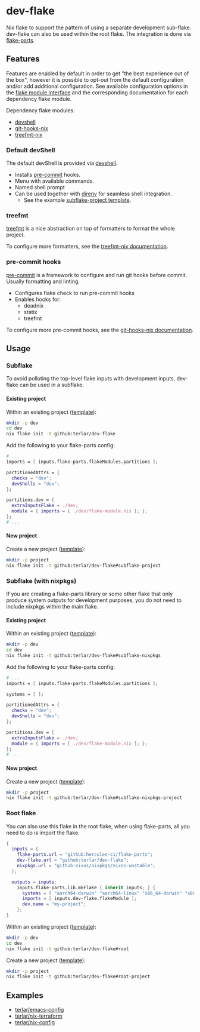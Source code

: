 # dev-flake

Nix flake to support the pattern of using a separate development sub-flake. dev-flake can also be used within the root flake. The integration is done via [flake-parts](https://flake.parts).

## Features

Features are enabled by default in order to get "the best experience out of the box", however it is possible to opt-out from the default configuration and/or add additional configuration. See available configuration options in the [flake module interface](flake-module/interface.nix) and the corresponding documentation for each dependency flake module.

Dependency flake modules:

- [devshell](https://flake.parts/options/devshell.html)
- [git-hooks-nix](https://flake.parts/options/git-hooks-nix.html)
- [treefmt-nix](https://flake.parts/options/treefmt-nix.html)

### Default devShell

The default devShell is provided via [devshell](https://flake.parts/options/devshell.html).

- Installs [pre-commit](https://pre-commit.com) hooks.
- Menu with available commands.
- Named shell prompt
- Can be used together with [direnv](https://direnv.net) for seamless shell integration.
  - See the example [subflake-project template](template/subflake-project).

### treefmt

[treefmt](https://numtide.github.io/treefmt) is a nice abstraction on top of formatters to format the whole project.

To configure more formatters, see the [treefmt-nix documentation](https://flake.parts/options/treefmt-nix.html).

### pre-commit hooks

[pre-commit](https://pre-commit.com) is a framework to configure and run git hooks before commit. Usually formatting and linting.

- Configures flake check to run pre-commit hooks
- Enables hooks for:
  - deadnix
  - statix
  - treefmt

To configure more pre-commit hooks, see the [git-hooks-nix documentation](https://flake.parts/options/git-hooks-nix.html).

## Usage

### Subflake

To avoid polluting the top-level flake inputs with development inputs, dev-flake can be used in a subflake.

#### Existing project

Within an existing project ([template](template/subflake)):

```sh
mkdir -p dev
cd dev
nix flake init -t github:terlar/dev-flake
```

Add the following to your flake-parts config:
```nix
# ...
imports = [ inputs.flake-parts.flakeModules.partitions ];

partitionedAttrs = {
  checks = "dev";
  devShells = "dev";
};

partitions.dev = {
  extraInputsFlake = ./dev;
  module = { imports = [ ./dev/flake-module.nix ]; };
};
# ...
```

#### New project

Create a new project ([template](template/subflake-project)):

```sh
mkdir -p project
nix flake init -t github:terlar/dev-flake#subflake-project
```

### Subflake (with nixpkgs)

If you are creating a flake-parts library or some other flake that only produce system outputs for development purposes, you do not need to include nixpkgs within the main flake.

#### Existing project

Within an existing project ([template](template/subflake-nixpkgs)):

```sh
mkdir -p dev
cd dev
nix flake init -t github:terlar/dev-flake#subflake-nixpkgs
```

Add the following to your flake-parts config:
```nix
# ...
imports = [ inputs.flake-parts.flakeModules.partitions ];

systems = [ ];

partitionedAttrs = {
  checks = "dev";
  devShells = "dev";
};

partitions.dev = {
  extraInputsFlake = ./dev;
  module = { imports = [ ./dev/flake-module.nix ]; };
};
# ...
```

#### New project

Create a new project ([template](template/subflake-nixpkgs-project)):

```sh
mkdir -p project
nix flake init -t github:terlar/dev-flake#subflake-nixpkgs-project
```

### Root flake

You can also use this flake in the root flake, when using flake-parts, all you need to do is import the flake.

```nix
{
  inputs = {
    flake-parts.url = "github:hercules-ci/flake-parts";
    dev-flake.url = "github:terlar/dev-flake";
    nixpkgs.url = "github:nixos/nixpkgs/nixos-unstable";
  };

  outputs = inputs:
    inputs.flake-parts.lib.mkFlake { inherit inputs; } {
      systems = [ "aarch64-darwin" "aarch64-linux" "x86_64-darwin" "x86_64-linux" ];
      imports = [ inputs.dev-flake.flakeModule ];
      dev.name = "my-project";
    };
}
```

Within an existing project ([template](template/root)):

```sh
mkdir -p dev
cd dev
nix flake init -t github:terlar/dev-flake#root
```

Create a new project ([template](template/root-project)):

```sh
mkdir -p project
nix flake init -t github:terlar/dev-flake#root-project
```

## Examples
- [terlar/emacs-config](https://github.com/terlar/emacs-config)
- [terlar/nix-terraform](https://github.com/terlar/nix-terraform)
- [terlar/nix-config](https://github.com/terlar/nix-config)
